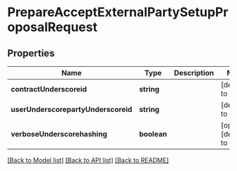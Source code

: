 # PrepareAcceptExternalPartySetupProposalRequest

## Properties
Name | Type | Description | Notes
------------ | ------------- | ------------- | -------------
**contractUnderscoreid** | **string** |  | [default to null]
**userUnderscorepartyUnderscoreid** | **string** |  | [default to null]
**verboseUnderscorehashing** | **boolean** |  | [optional] [default to false]

[[Back to Model list]](../README.md#documentation-for-models) [[Back to API list]](../README.md#documentation-for-api-endpoints) [[Back to README]](../README.md)


